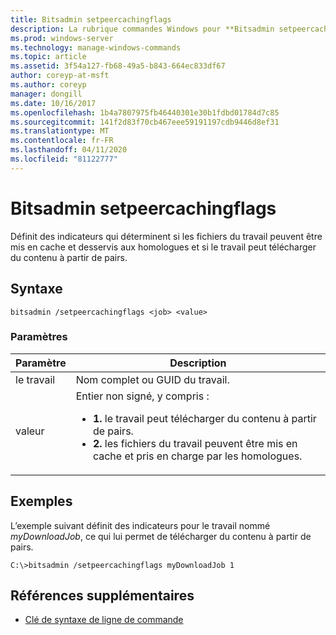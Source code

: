 ```yaml
---
title: Bitsadmin setpeercachingflags
description: La rubrique commandes Windows pour **Bitsadmin setpeercachingflags**, qui définit des indicateurs qui déterminent si les fichiers du travail peuvent être mis en cache et servis aux homologues et si le travail peut télécharger du contenu à partir de pairs.
ms.prod: windows-server
ms.technology: manage-windows-commands
ms.topic: article
ms.assetid: 3f54a127-fb68-49a5-b843-664ec833df67
author: coreyp-at-msft
ms.author: coreyp
manager: dongill
ms.date: 10/16/2017
ms.openlocfilehash: 1b4a7807975fb46440301e30b1fdbd01784d7c85
ms.sourcegitcommit: 141f2d83f70cb467eee59191197cdb9446d8ef31
ms.translationtype: MT
ms.contentlocale: fr-FR
ms.lasthandoff: 04/11/2020
ms.locfileid: "81122777"
---
```

# <a name="bitsadmin-setpeercachingflags"></a>Bitsadmin setpeercachingflags

Définit des indicateurs qui déterminent si les fichiers du travail peuvent être mis en cache et desservis aux homologues et si le travail peut télécharger du contenu à partir de pairs.

## <a name="syntax"></a>Syntaxe

```
bitsadmin /setpeercachingflags <job> <value>
```

### <a name="parameters"></a>Paramètres

| Paramètre | Description |
| --------- | ----------- |
| le travail | Nom complet ou GUID du travail. |
| valeur | Entier non signé, y compris :<ul><li>**1.** le travail peut télécharger du contenu à partir de pairs.</li><li>**2.** les fichiers du travail peuvent être mis en cache et pris en charge par les homologues.</li></ul> |

## <a name="examples"></a>Exemples

L’exemple suivant définit des indicateurs pour le travail nommé *myDownloadJob*, ce qui lui permet de télécharger du contenu à partir de pairs.

```
C:\>bitsadmin /setpeercachingflags myDownloadJob 1
```

## <a name="additional-references"></a>Références supplémentaires

- [Clé de syntaxe de ligne de commande](command-line-syntax-key.md)